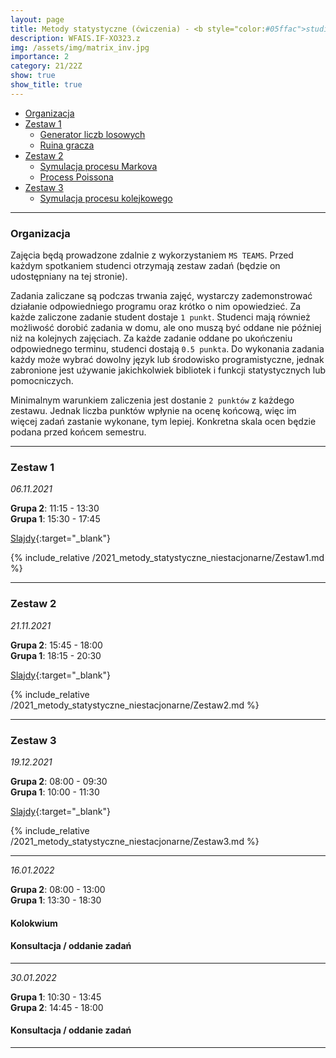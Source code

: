 ```yaml
---
layout: page
title: Metody statystyczne (ćwiczenia) - <b style="color:#05ffac">studia niestacjonarne</b> 
description: WFAIS.IF-XO323.z
img: /assets/img/matrix_inv.jpg
importance: 2
category: 21/22Z
show: true
show_title: true
---
```


<!-- no toc --> 
- [Organizacja](#organizacja)
- [Zestaw 1](#zestaw-1)
    - [Generator liczb losowych](#generator-liczb-losowych)
    - [Ruina gracza](#ruina-gracza)
- [Zestaw 2](#zestaw-2)
    - [Symulacja procesu Markova](#symulacja-procesu-markova)
    - [Process Poissona](#process-poissona)
- [Zestaw 3](#zestaw-3)
    - [Symulacja procesu kolejkowego](#symulacja-procesu-kolejkowego)

---

### **Organizacja**

Zajęcia będą prowadzone zdalnie z wykorzystaniem `MS TEAMS`.
Przed każdym spotkaniem studenci otrzymają zestaw zadań (będzie on udostępniany na tej stronie). 


Zadania zaliczane są podczas trwania zajęć, wystarczy zademonstrować działanie odpowiedniego programu oraz krótko o nim opowiedzieć. Za każde zaliczone zadanie student dostaje `1 punkt`.
Studenci mają również możliwość dorobić zadania w domu, ale ono muszą być oddane nie później niż na kolejnych zajęciach. Za każde zadanie oddane po ukończeniu odpowiednego terminu, studenci dostają `0.5 punkta`.
Do wykonania zadania każdy może wybrać dowolny język lub środowisko programistyczne, jednak zabronione jest używanie jakichkolwiek bibliotek i funkcji statystycznych lub pomocniczych.

Minimalnym warunkiem zaliczenia jest dostanie `2 punktów` z każdego zestawu. Jednak liczba punktów wpłynie na ocenę końcową, więc im więcej zadań zastanie wykonane, tym lepiej. Konkretna skala ocen będzie podana przed końcem semestru.

---

### **Zestaw 1**

*06.11.2021*

**Grupa 2**: 11:15 - 13:30  
**Grupa 1**: 15:30 - 17:45

[Slajdy](/teaching/2021_metody_statystyczne_niestacjonarne/1_Urbanevych_2021.pdf){:target="_blank"}

{% include_relative /2021_metody_statystyczne_niestacjonarne/Zestaw1.md %}

---

### **Zestaw 2**

*21.11.2021*

**Grupa 2**: 15:45 - 18:00  
**Grupa 1**: 18:15 - 20:30  
 

[Slajdy](/teaching/2021_metody_statystyczne_niestacjonarne/2_Urbanevych_2021.pdf){:target="_blank"}

{% include_relative /2021_metody_statystyczne_niestacjonarne/Zestaw2.md %}

---

### **Zestaw 3**

*19.12.2021*

**Grupa 2**: 08:00 - 09:30  
**Grupa 1**: 10:00 - 11:30


[Slajdy](/teaching/2021_metody_statystyczne_niestacjonarne/3_Urbanevych_2021.pdf){:target="_blank"}
 
{% include_relative /2021_metody_statystyczne_niestacjonarne/Zestaw3.md %}

---

<!-- ### **Zestaw 4** -->

*16.01.2022*

**Grupa 2**: 08:00 - 13:00  
**Grupa 1**: 13:30 - 18:30  
 
#### Kolokwium
#### Konsultacja / oddanie zadań
---

<!-- ### **Reserve** -->

*30.01.2022*

**Grupa 1**: 10:30 - 13:45  
**Grupa 2**: 14:45 - 18:00
 
#### Konsultacja / oddanie zadań

---